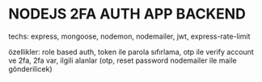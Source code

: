 # NODEJS 2FA AUTH APP BACKEND

techs: express, mongoose, nodemon, nodemailer, jwt, express-rate-limit

özellikler: role based auth, token ile parola sıfırlama, otp ile verify account ve 2fa, 2fa var, ilgili alanlar (otp, reset password nodemailer ile maile gönderilicek)